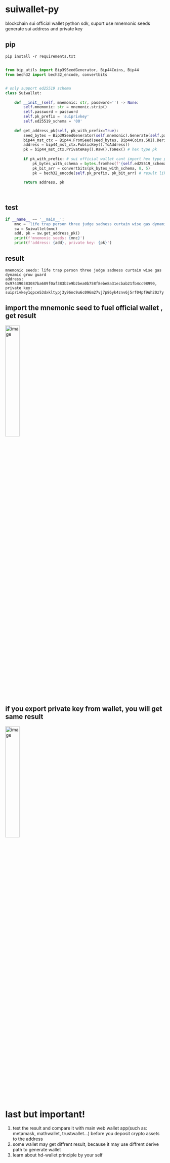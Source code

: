 # suiwallet-py
blockchain sui official wallet python sdk,  suport use mnemonic seeds generate sui address and private key


## pip
```
pip install -r requirements.txt
```

## 
```python
from bip_utils import Bip39SeedGenerator, Bip44Coins, Bip44
from bech32 import bech32_encode, convertbits


# only support ed25519 schema
class Suiwallet:
    
    def __init__(self, mnemonic: str, password='') -> None:
        self.mnemonic: str = mnemonic.strip()
        self.password = password
        self.pk_prefix = 'suiprivkey'
        self.ed25519_schema = '00'
        
    def get_address_pk(self, pk_with_prefix=True):
        seed_bytes = Bip39SeedGenerator(self.mnemonic).Generate(self.password)
        bip44_mst_ctx = Bip44.FromSeed(seed_bytes, Bip44Coins.SUI).DeriveDefaultPath()
        address = bip44_mst_ctx.PublicKey().ToAddress()
        pk = bip44_mst_ctx.PrivateKey().Raw().ToHex() # hex type pk
        
        if pk_with_prefix: # sui official wallet cant import hex type pk to wallet
            pk_bytes_with_schema = bytes.fromhex(f'{self.ed25519_schema}{pk}')
            pk_bit_arr = convertbits(pk_bytes_with_schema, 8, 5)
            pk = bech32_encode(self.pk_prefix, pk_bit_arr) # result like "suiprivkey1q............"
            
        return address, pk
        
        

```

## test
```python
if __name__ == '__main__':
    mnc = 'life trap person three judge sadness curtain wise gas dynamic grow guard'
    sw = Suiwallet(mnc)
    add, pk = sw.get_address_pk()
    print(f'mnemonic seeds: {mnc}')
    print(f'address: {add}, private key: {pk}')
```
## result

```
mnemonic seeds: life trap person three judge sadness curtain wise gas dynamic grow guard
address: 0x974390383087ba689f0af383b2e9b2bea0b758f8ebe8a31ecbab21fb4cc98990, private key: suiprivkey1qpce53dxkltypj3y96nc9u6c096m27vj7p86yk4znv6j5rf04pf9uh20z7y
```

## import the mnemonic seed to fuel official wallet , get result

<img width="30%" alt="image" src="https://github.com/satisfywithmylife/suiwallet-py/assets/30144807/d9f684e6-d443-40ce-9977-8abb7f4448be">


## if you export private key from wallet, you will get same result

<img width="30%" alt="image" src="https://github.com/satisfywithmylife/suiwallet-py/assets/30144807/cd0cbd42-b747-4347-a49e-0c2ccb3b875d">


# last but important!
1. test the result and compare it with main web wallet app(such as: metamask, mathwallet, trustwallet...) before you deposit crypto assets to the address
2. some wallet may get diffrent result, because it may use diffrent derive path to generate wallet
3. learn about hd-wallet principle by your self

